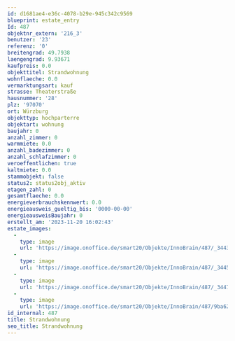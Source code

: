 ```yaml
---
id: d1681ae4-e36c-4078-b29e-945c342c9569
blueprint: estate_entry
Id: 487
objektnr_extern: '216_3'
benutzer: '23'
referenz: '0'
breitengrad: 49.7938
laengengrad: 9.93671
kaufpreis: 0.0
objekttitel: Strandwohnung
wohnflaeche: 0.0
vermarktungsart: kauf
strasse: Theaterstraße
hausnummer: '28'
plz: '97070'
ort: Würzburg
objekttyp: hochparterre
objektart: wohnung
baujahr: 0
anzahl_zimmer: 0
warmmiete: 0.0
anzahl_badezimmer: 0
anzahl_schlafzimmer: 0
veroeffentlichen: true
kaltmiete: 0.0
stammobjekt: false
status2: status2obj_aktiv
etagen_zahl: 0
gesamtflaeche: 0.0
energieverbrauchskennwert: 0.0
energieausweis_gueltig_bis: '0000-00-00'
energieausweisBaujahr: 0
erstellt_am: '2023-11-20 16:02:43'
estate_images:
  -
    type: image
    url: 'https://image.onoffice.de/smart20/Objekte/InnoBrain/487/_3443.jpg'
  -
    type: image
    url: 'https://image.onoffice.de/smart20/Objekte/InnoBrain/487/_3445.jpg'
  -
    type: image
    url: 'https://image.onoffice.de/smart20/Objekte/InnoBrain/487/_3447.jpg'
  -
    type: image
    url: 'https://image.onoffice.de/smart20/Objekte/InnoBrain/487/9ba62181-e32c-4a19-9c6f-3cfbe91744af.jpg'
id_internal: 487
title: Strandwohnung
seo_title: Strandwohnung
---
```

